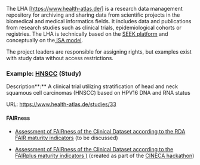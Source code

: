 The LHA \[<https://www.health-atlas.de/>\] is a research data management
repository for archiving and sharing data from scientific projects in
the biomedical and medical informatics fields. It includes data and
publications from research studies such as clinical trials,
epidemiological cohorts or registries. The LHA is technically based on
the [SEEK platform](https://seek4science.org/) and conceptually on
the[ ISA
model](https://isa-specs.readthedocs.io/en/latest/isamodel.html).

The project leaders are responsible for assigning rights, but examples
exist with study data without access restrictions.

### Example: [HNSCC](https://www.health-atlas.de/studies/33) (Study)

Description**:** A clinical trial utilizing stratification of head and
neck squamous cell carcinomas (HNSCC) based on HPV16 DNA and RNA status

URL: <https://www.health-atlas.de/studies/33>

#### FAIRness

  - [Assessment of FAIRness of the Clinical Dataset according to the RDA
    FAIR maturity
    indicators](https://docs.google.com/spreadsheets/d/1DZPYKcWJua854bsLifwRQ7aUpp1hiEZi/) (to
    be discussed)

  - [Assessment of FAIRness of the Clinical Dataset according to the
    FAIRplus maturity
    indicators](https://drive.google.com/file/d/1D4h5Djf0nOd8nLnvJm07Nej8X6oqQb9a/view?usp=sharing)[ )](https://docs.google.com/spreadsheets/d/1DZPYKcWJua854bsLifwRQ7aUpp1hiEZi/) (created
    as part of the [CINECA
    hackathon](https://www.cineca-project.eu/news-events-all/how-fair-are-you-hackathon))
